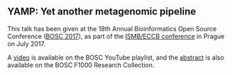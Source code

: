 ## YAMP: Yet another metagenomic pipeline

This talk has been given at the 18th Annual Bioinformatics Open Source Conference ([BOSC 2017](https://www.open-bio.org/wiki/BOSC_2017)), as part of the [ISMB/ECCB conference](https://www.iscb.org/ismbeccb2017) in Prague on July 2017.

A [video](https://youtu.be/boQA4RrHeUk) is available on the BOSC YouTube playlist, and the [abstract](https://f1000research.com/slides/6-1185) is also available on the BOSC F1000 Research Collection.
